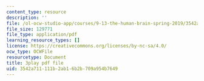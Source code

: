 ```yaml
---
content_type: resource
description: ''
file: /ol-ocw-studio-app/courses/9-13-the-human-brain-spring-2019/3542a711111b2ab16b2b709a954b7649_SchmVoc5NzY.pdf
file_size: 129771
file_type: application/pdf
learning_resource_types: []
license: https://creativecommons.org/licenses/by-nc-sa/4.0/
ocw_type: OCWFile
resourcetype: Document
title: 3play pdf file
uid: 3542a711-111b-2ab1-6b2b-709a954b7649
---
```

